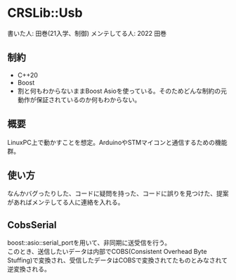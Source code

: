 # CRSLib::Usb

書いた人: 田巻(21入学、制御)
メンテしてる人:
2022 田巻

## 制約
- C++20
- Boost <!--TODO バージョン記入--> 
- 割と何もわからないままBoost Asioを使っている。そのためどんな制約の元動作が保証されているのか何もわからない。

## 概要
LinuxPC上で動かすことを想定。ArduinoやSTMマイコンと通信するための機能群。  

## 使い方
<!-- TODO なんか書く -->
なんかバグったりした、コードに疑問を持った、コードに誤りを見つけた、提案があればメンテしてる人に連絡を入れる。  

## CobsSerial
boost::asio::serial_portを用いて、非同期に送受信を行う。  
このとき、送信したいデータは内部でCOBS(Consistent Overhead Byte Stuffing)で変換され、受信したデータはCOBSで変換されてたものとみなされて逆変換される。
